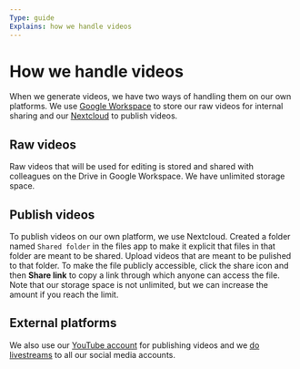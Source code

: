 ```yaml
---
Type: guide
Explains: how we handle videos
---
```


# How we handle videos

When we generate videos, we have two ways of handling them on our own platforms.
We use [Google Workspace](../tool-management/google-workspace.md) to store our raw videos for internal sharing and our [Nextcloud](../tool-management/nextcloud.md) to publish videos.

## Raw videos

Raw videos that will be used for editing is stored and shared with colleagues on the Drive in Google Workspace.
We have unlimited storage space.

## Publish videos

To publish videos on our own platform, we use Nextcloud.
Created a folder named `Shared folder` in the files app to make it explicit that files in that folder are meant to be shared.
Upload videos that are meant to be pulished to that folder.
To make the file publicly accessible, click the share icon and then **Share link** to copy a link through which anyone can access the file.
Note that our storage space is not unlimited, but we can increase the amount if you reach the limit.

## External platforms

We also use our [YouTube account](https://www.youtube.com/channel/UCXIL94kkenw0cs_ZgNhKYuw) for publishing videos and we [do livestreams](../live-streaming/index.md) to all our social media accounts.
